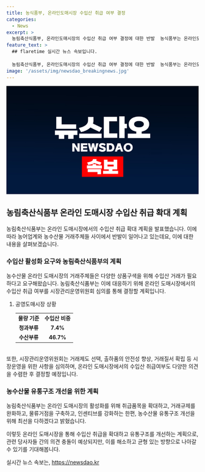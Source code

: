 ```yaml
---
title: 농식품부, 온라인도매시장 수입산 취급 여부 결정
categories:
  - News
excerpt: >
  농림축산식품부, 온라인도매시장의 수입산 취급 여부 결정에 대한 반발  농식품부는 온라인도매시장에서의 수입산 취급여부를 시장관리운영위원회 심의를 통해 결정할 예정이며, 상품구색 다양화 및 시장운영 최적화를 위한 노력을 약속하고 있습니다. 온라인도매시장의 취급품목을 지속 확대하고, 물류거점 구축 및 인센티브 강화 등으로 더욱 활성화할 계획입니다. (150자)
feature_text: >
  ## flaretime 실시간 뉴스 속보입니다.

  농림축산식품부, 온라인도매시장의 수입산 취급 여부 결정에 대한 반발  농식품부는 온라인도매시장에서의 수입산 취급여부를 시장관리운영위원회 심의를 통해 결정할 예정이며, 상품구색 다양화 및 시장운영 최적화를 위한 노력을 약속하고 있습니다. 온라인도매시장의 취급품목을 지속 확대하고, 물류거점 구축 및 인센티브 강화 등으로 더욱 활성화할 계획입니다. (150자)
image: '/assets/img/newsdao_breakingnews.jpg'
---
```


<p><img src="/assets/img/newsdao_breakingnews.jpg" alt="flaretime 속보" /></p>

<h2 data-ke-size="size26">농림축산식품부 온라인 도매시장 수입산 취급 확대 계획</h2>

<p>농림축산식품부는 온라인 도매시장에서의 수입산 취급 확대 계획을 발표했습니다. 이에 따라 농어업계와 농수산물 거래주체들 사이에서 반발이 일어나고 있는데요, 이에 대한 내용을 살펴보겠습니다.</p>

<h3>수입산 활성화 요구와 농림축산식품부의 계획</h3>

<p>농수산물 온라인 도매시장의 거래주체들은 다양한 상품구색을 위해 수입산 거래가 필요하다고 요구해왔습니다. 농림축산식품부는 이에 대응하기 위해 온라인 도매시장에서의 수입산 취급 여부를 시장관리운영위원회 심의를 통해 결정할 계획입니다.</p>

<ol>
  <li>공영도매시장 상황</li>
  <table>
    <tr>
      <td style="text-align: center; height: 17px;"><b>물량 기준</b></td>
      <td style="text-align: center; height: 17px;"><b>수입산 비중</b></td>
    </tr>
    <tr>
      <td style="text-align: center; height: 17px;"><b>청과부류</b></td>
      <td style="text-align: center; height: 17px;"><b>7.4%</b></td>
    </tr>
    <tr>
      <td style="text-align: center; height: 17px;"><b>수산부류</b></td>
      <td style="text-align: center; height: 17px;"><b>46.7%</b></td>
    </tr>
  </table>
</ol>

<p><br>
또한, 시장관리운영위원회는 거래제도 선택, 출하품의 안전성 향상, 거래질서 확립 등 시장운영을 위한 사항을 심의하며, 온라인 도매시장에서의 수입산 취급여부도 다양한 의견을 수렴한 후 결정할 예정입니다.</p>

<h3>농수산물 유통구조 개선을 위한 계획</h3>

<p>농림축산식품부는 온라인 도매시장의 활성화를 위해 취급품목을 확대하고, 거래규제를 완화하고, 물류거점을 구축하고, 인센티브를 강화하는 한편, 농수산물 유통구조 개선을 위해 최선을 다하겠다고 밝혔습니다.</p>

<p>이렇듯 온라인 도매시장을 통해 수입산 취급을 확대하고 유통구조를 개선하는 계획으로, 관련 당사자들 간의 의견 충돌이 예상되지만, 이를 해소하고 균형 있는 방향으로 나아갈 수 있기를 기대해봅니다. <p data-ke-size="size16"></p></p>
실시간 뉴스 속보는, <a href="https://newsdao.kr" rel="dofollow">https://newsdao.kr</a>


